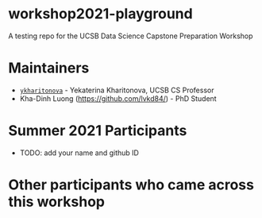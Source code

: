 # workshop2021-playground
A testing repo for the UCSB Data Science Capstone Preparation Workshop

# Maintainers
* [`ykharitonova`](https://github.com/ykharitonova) - Yekaterina Kharitonova, UCSB CS Professor
* Kha-Dinh Luong (https://github.com/lvkd84/) - PhD Student


# Summer 2021 Participants
* TODO: add your name and github ID

# Other participants who came across this workshop
